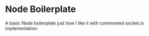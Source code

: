 # Node Boilerplate
A basic Node boilerplate just how I like it with commented socket.io implementation.
